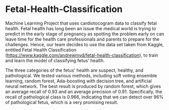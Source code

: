 # Fetal-Health-Classification
Machine Learning Project that uses cardiotocogram data to classify fetal health. 
Fetal health has long been an issue the medical world is trying to predict in the early stage of pregnancy as spotting the problem early on can leave time for the health care professionals and parents to prepare for the challenges. Hence, our team decides to use the data set taken from Kaggle, entitled Fetal Health Classification (https://www.kaggle.com/andrewmvd/fetal-health-classification), to train and learn the model of classifying fetus' health.

The three categories of the fetus' health are suspect, healthy, and pathological. We tested various methods, including soft voting ensemble learning, random forest, Ada-boosting with decision tree, and artificial neural network. The best result is produced by random forest, which gives an average recall of 0.93 and an average precision of 0.91. Specifically, the recall of pathological class is 0.966, indicating that we can detect over 96% of pathological fetus, which is a very promising result.
